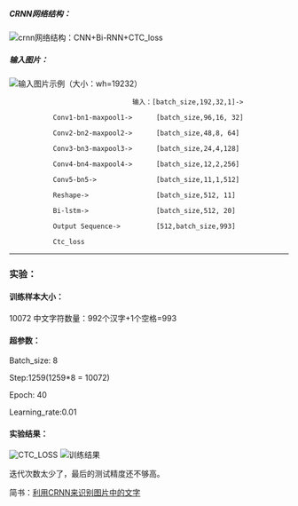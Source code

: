 ##### CRNN网络结构：
![crnn网络结构：CNN+Bi-RNN+CTC_loss](https://i.loli.net/2018/10/25/5bd15c9aabc36.png
)

##### 输入图片：
![输入图片示例（大小：w*h=192*32）](https://i.loli.net/2018/10/25/5bd15d3e8b4de.jpg
)

                                   输入：[batch_size,192,32,1]->

               Conv1-bn1-maxpool1->      [batch_size,96,16, 32]

               Conv2-bn2-maxpool2->      [batch_size,48,8, 64]

               Conv3-bn3-maxpool3->      [batch_size,24,4,128]

               Conv4-bn4-maxpool4->      [batch_size,12,2,256]

               Conv5-bn5->               [batch_size,11,1,512]

               Reshape->                 [batch_size,512, 11]

               Bi-lstm->                 [batch_size,512, 20]

               Output Sequence->         [512,batch_size,993]

               Ctc_loss

***
### 实验：

#### 训练样本大小：
10072 中文字符数量：992个汉字+1个空格=993

#### 超参数：

Batch_size: 8

Step:1259(1259*8 = 10072)

Epoch: 40

Learning_rate:0.01
#### 实验结果：
![CTC_LOSS](https://i.loli.net/2018/10/29/5bd6ba34aae21.png
)
![训练结果](https://i.loli.net/2018/10/29/5bd6ba3d8c508.png
)

迭代次数太少了，最后的测试精度还不够高。

简书：[利用CRNN来识别图片中的文字](https://www.jianshu.com/p/085c2f6ab886)
